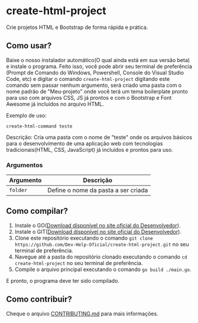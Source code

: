 # create-html-project
Crie projetos HTML e Bootstrap de forma rápida e prática.


## Como usar?
Baixe o nosso instalador automático(O qual ainda está em sua versão beta) e instale o programa. Feito isso, você pode abrir seu terminal de preferência (Prompt de Comando do Windows, Powershell, Console do Visual Studio Code, etc) e digitar o comando `create-html-project` digitando este comando sem passar nenhum argumento, será criado uma pasta com o nome padrão de "Meu-projeto" onde você terá um tema boilerplate pronto para uso com arquivos CSS, JS já prontos e com o Bootstrap e Font Awesome já incluídos no arquivo HTML.

Exemplo de uso:
```
create-html-command teste
```
Descrição:
Cria uma pasta com o nome de "teste" onde os arquivos básicos para o desenvolvimento de uma aplicação web com tecnologias tradicionais(HTML, CSS, JavaScript) já incluídos e prontos para uso.

### Argumentos
| Argumento    | Descrição                             |
|-------------|---------------------------------------|
| `folder` | Define o nome da pasta a ser criada |

## Como compilar?
1. Instale o GO([Download disponível no site oficial do Desenvolvedor](https://go.dev/dl/)).
2. Instale o GIT([Download disponível no site oficial do Desenvolvedor](https://git-scm.com/downloads)).
3. Clone este repositório executando o comando `git clone https://github.com/Dev-Help-Oficial/create-html-project.git` no seu terminal de preferência.
4. Navegue até a pasta do repositório clonado executando o comando `cd create-html-project` no seu terminal de preferência. 
5. Compile o arquivo principal executando o comando `go build ./main.go`.

E pronto, o programa deve ter sido compilado.

## Como contribuir?
Cheque o arquivo [CONTRIBUTING.md](https://github.com/Dev-Help-Oficial/create-html-project/edit/main/CONTRIBUTING.md) para mais informações.

